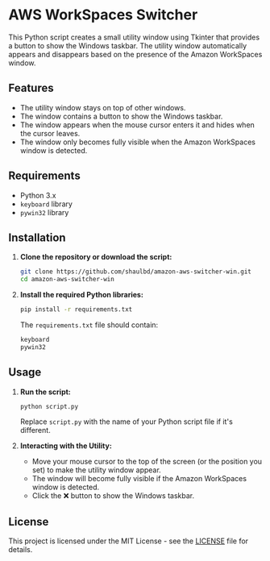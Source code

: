 # AWS WorkSpaces Switcher

This Python script creates a small utility window using Tkinter that provides a button to show the Windows taskbar. The utility window automatically appears and disappears based on the presence of the Amazon WorkSpaces window.

## Features

- The utility window stays on top of other windows.
- The window contains a button to show the Windows taskbar.
- The window appears when the mouse cursor enters it and hides when the cursor leaves.
- The window only becomes fully visible when the Amazon WorkSpaces window is detected.

## Requirements

- Python 3.x
- `keyboard` library
- `pywin32` library

## Installation

1. **Clone the repository or download the script:**

    ```bash
    git clone https://github.com/shaulbd/amazon-aws-switcher-win.git
    cd amazon-aws-switcher-win
    ```

2. **Install the required Python libraries:**

    ```bash
    pip install -r requirements.txt
    ```

    The `requirements.txt` file should contain:

    ```txt
    keyboard
    pywin32
    ```

## Usage

1. **Run the script:**

    ```bash
    python script.py
    ```

    Replace `script.py` with the name of your Python script file if it's different.

2. **Interacting with the Utility:**

    - Move your mouse cursor to the top of the screen (or the position you set) to make the utility window appear.
    - The window will become fully visible if the Amazon WorkSpaces window is detected.
    - Click the ❌ button to show the Windows taskbar.

## License

This project is licensed under the MIT License - see the [LICENSE](LICENSE) file for details.
